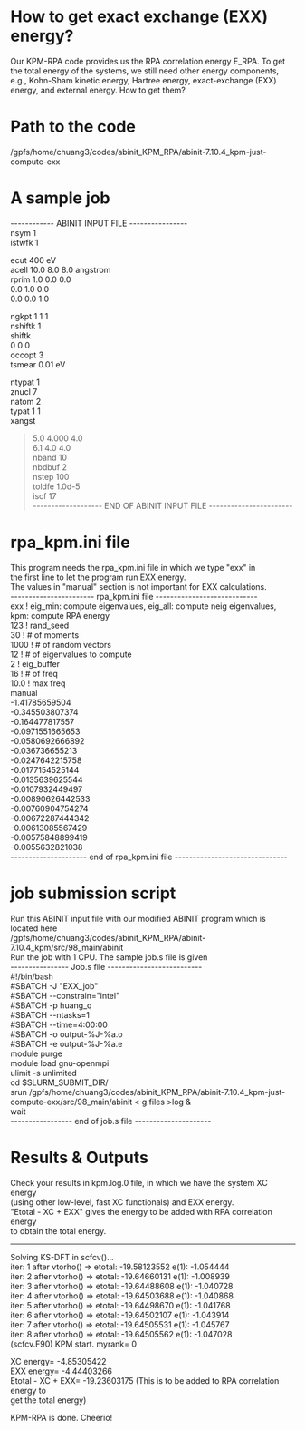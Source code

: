 How to get exact exchange (EXX) energy?
=======================================
Our KPM-RPA code provides us the RPA correlation energy E_RPA. 
To get the total energy of the systems, we still need other energy 
components, e.g., Kohn-Sham kinetic energy, Hartree energy, 
exact-exchange (EXX) energy, and external energy. How to get them? 


Path to the code 
================
/gpfs/home/chuang3/codes/abinit_KPM_RPA/abinit-7.10.4_kpm-just-compute-exx



A sample job
============
  
------------  ABINIT INPUT FILE  ----------------  
nsym 1  
istwfk 1  
  
ecut  400 eV  
acell 10.0 8.0 8.0 angstrom  
rprim
1.0 0.0 0.0  
0.0 1.0 0.0  
0.0 0.0 1.0  

ngkpt 1  1  1  
nshiftk 1   
shiftk  
0 0 0  
occopt 3  
tsmear 0.01 eV  
  
ntypat 1  
znucl  7  
natom  2  
typat 1 1  
xangst  
> 5.0   4.000   4.0  
> 6.1   4.0     4.0  
nband  10  
nbdbuf 2  
nstep   100  
toldfe  1.0d-5  
iscf  17  
------------------- END OF ABINIT INPUT FILE -----------------------  
  
  
  

rpa_kpm.ini file 
================
This program needs the rpa_kpm.ini file in which we type "exx" in  
the first line to let the program run EXX energy.  
The values in "manual" section is not important for EXX calculations.  
----------------------- rpa_kpm.ini file ----------------------------  
exx            ! eig_min: compute eigenvalues, eig_all: compute neig eigenvalues, kpm: compute RPA energy  
123            ! rand_seed  
30             ! # of moments  
1000           ! # of random vectors  
12             ! # of eigenvalues to compute  
2              ! eig_buffer  
16             ! # of freq  
10.0           ! max freq  
manual  
-1.41785659504  
-0.345503807374  
-0.164477817557  
-0.0971551665653  
-0.0580692666892  
-0.036736655213  
-0.0247642215758  
-0.0177154525144  
-0.0135639625544  
-0.0107932449497  
-0.00890626442533  
-0.00760904754274  
-0.00672287444342  
-0.00613085567429  
-0.00575848899419  
-0.0055632821038  
--------------------- end of rpa_kpm.ini file -------------------------------




job submission script 
=====================
Run this ABINIT input file with our modified ABINIT program which is located here  
/gpfs/home/chuang3/codes/abinit_KPM_RPA/abinit-7.10.4_kpm/src/98_main/abinit  
Run the job with 1 CPU. The sample job.s file is given  
---------------- Job.s file --------------------------  
#!/bin/bash  
#SBATCH -J "EXX_job"  
#SBATCH --constrain="intel"  
#SBATCH -p huang_q  
#SBATCH --ntasks=1  
#SBATCH --time=4:00:00  
#SBATCH -o output-%J-%a.o  
#SBATCH -e output-%J-%a.e  
module purge  
module load gnu-openmpi  
ulimit -s unlimited  
cd $SLURM_SUBMIT_DIR/  
srun /gpfs/home/chuang3/codes/abinit_KPM_RPA/abinit-7.10.4_kpm-just-compute-exx/src/98_main/abinit  < g.files >log &  
wait  
----------------- end of job.s file ---------------------  





Results & Outputs
=================

Check your results in kpm.log.0 file, in which we have the system XC energy  
(using other low-level, fast XC functionals) and EXX energy.  
"Etotal - XC + EXX" gives the energy to be added with RPA correlation energy  
to obtain the total energy.  
  
-------------------------------------------------------------------------------  
Solving KS-DFT in scfcv()...  
iter:   1   after vtorho() => etotal:     -19.58123552  e(1):   -1.054444  
iter:   2   after vtorho() => etotal:     -19.64660131  e(1):   -1.008939  
iter:   3   after vtorho() => etotal:     -19.64488608  e(1):   -1.040728  
iter:   4   after vtorho() => etotal:     -19.64503688  e(1):   -1.040868  
iter:   5   after vtorho() => etotal:     -19.64498670  e(1):   -1.041768  
iter:   6   after vtorho() => etotal:     -19.64502107  e(1):   -1.043914  
iter:   7   after vtorho() => etotal:     -19.64505531  e(1):   -1.045767  
iter:   8   after vtorho() => etotal:     -19.64505562  e(1):   -1.047028  
(scfcv.F90) KPM start. myrank=    0  
  
XC energy=       -4.85305422  
EXX energy=      -4.44403266  
Etotal - XC + EXX=    -19.23603175   (This is to be added to RPA correlation energy to  
                                      get the total energy)  
   
KPM-RPA is done. Cheerio!  
